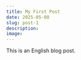 ```yaml
---
title: My First Post
date: 2025-05-08
slug: post-1
description: 
image:
---
```

This is an English blog post.